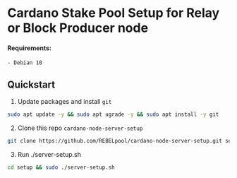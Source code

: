 # Cardano Stake Pool Setup for Relay or Block Producer node

#### Requirements:

    - Debian 10

## Quickstart

1. Update packages and install `git`

```bash
sudo apt update -y && sudo apt ugrade -y && sudo apt install -y git
```

2. Clone this repo `cardano-node-server-setup`

```bash
git clone https://github.com/REBELpool/cardano-node-server-setup.git setup
```

3. Run ./server-setup.sh

```bash
cd setup && sudo ./server-setup.sh
```

